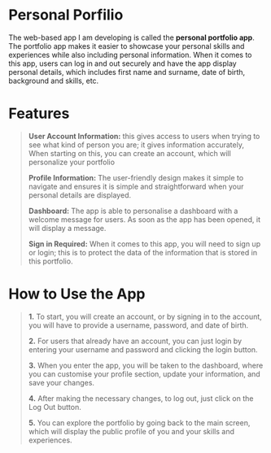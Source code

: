 # Personal Porfilio 

The web-based app I am developing is called the **personal portfolio app**. The portfolio app makes it easier to showcase your personal skills and experiences while also including personal information. When it comes to this app, users can log in and out securely and have the app display personal details, which includes first name and surname, date of birth, background and skills, etc.

# Features
>**User Account Information:** this gives access to users when trying to see what kind of person you are; it gives information accurately, When starting on this, you can create an account, which will personalize your portfolio
>
>**Profile Information:** The user-friendly design makes it simple to navigate and ensures it is simple and straightforward when your personal details are displayed.
>
>**Dashboard:** The app is able to personalise a dashboard with a welcome message for users. As soon as the app has been opened, it will display a message.
>
>**Sign in Required:** When it comes to this app, you will need to sign up or login; this is to protect the data of the information that is stored in this portfolio.

# How to Use the App
>**1.** To start, you will create an account, or by signing in to the account, you will have to provide a username, password, and date of birth.
>
>**2.** For users that already have an account, you can just login by entering your username and password and clicking the login button.
>
>**3.** When you enter the app, you will be taken to the dashboard, where you can customise your profile section, update your information, and save your changes.
>
>**4.** After making the necessary changes, to log out, just click on the Log Out button.
>
>**5.** You can explore the portfolio by going back to the main screen, which will display the public profile of you and your skills and experiences.